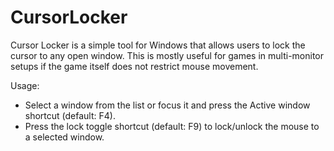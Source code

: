 # CursorLocker
Cursor Locker is a simple tool for Windows that allows users to lock the cursor to any open window. This is mostly useful for games in multi-monitor setups if the game itself does not restrict mouse movement.

Usage:
- Select a window from the list or focus it and press the Active window shortcut (default: F4).
- Press the lock toggle shortcut (default: F9) to lock/unlock the mouse to a selected window.
